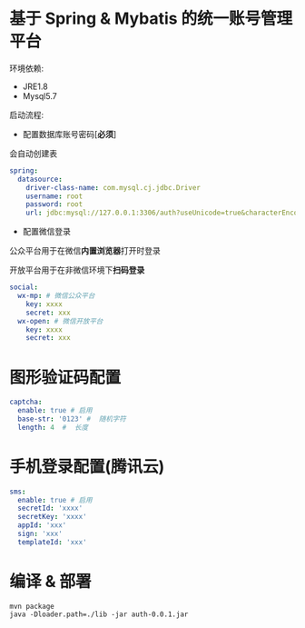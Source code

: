 # 基于 Spring & Mybatis 的统一账号管理平台

环境依赖:

- JRE1.8
- Mysql5.7

启动流程:

- 配置数据库账号密码[**必须**]

会自动创建表

```yaml
spring:
  datasource:
    driver-class-name: com.mysql.cj.jdbc.Driver
    username: root
    password: root
    url: jdbc:mysql://127.0.0.1:3306/auth?useUnicode=true&characterEncoding=utf-8&serverTimezone=GMT%2B8
```

- 配置微信登录

公众平台用于在微信**内置浏览器**打开时登录

开放平台用于在非微信环境下**扫码登录**

```yaml
social:
  wx-mp: # 微信公众平台
    key: xxxx
    secret: xxx
  wx-open: # 微信开放平台
    key: xxxx
    secret: xxx
```

# 图形验证码配置

```yaml
captcha:
  enable: true # 启用
  base-str: '0123' #  随机字符
  length: 4  #  长度
```

# 手机登录配置(腾讯云)

```yaml
sms:
  enable: true # 启用
  secretId: 'xxxx'
  secretKey: 'xxxx'
  appId: 'xxx'
  sign: 'xxx'
  templateId: 'xxx'
```

# 编译 & 部署
```shell
mvn package
java -Dloader.path=./lib -jar auth-0.0.1.jar
```